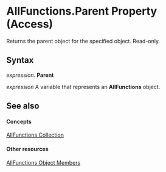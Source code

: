 
# AllFunctions.Parent Property (Access)

Returns the parent object for the specified object. Read-only.


## Syntax

 _expression_. **Parent**

 _expression_ A variable that represents an **AllFunctions** object.


## See also


#### Concepts


[AllFunctions Collection](1420cf24-906e-7b65-29f3-29a28cdf92cf.md)
#### Other resources


[AllFunctions Object Members](3c605618-e378-a653-ffca-a6e969f51975.md)
